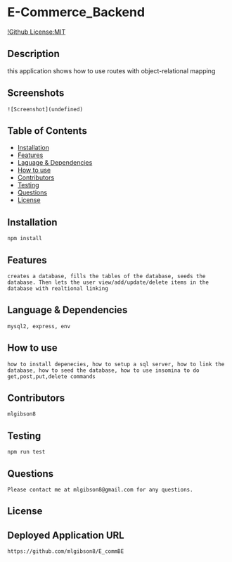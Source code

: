 # E-Commerce_Backend
  [!Github License:MIT](https://img.shields.io/badge/License-MIT-yellow.svg)
## Description
  this application shows how to use routes with object-relational mapping
## Screenshots
    ![Screenshot](undefined)
## Table of Contents
* [Installation](#installation)
* [Features](#features)
* [Laguage & Dependencies](#language)
* [How to use](#howtouse)
* [Contributors](#contributors)
* [Testing](#testing)
* [Questions](#questions)
* [License](#license)
## Installation
    npm install 
## Features
    creates a database, fills the tables of the database, seeds the database. Then lets the user view/add/update/delete items in the database with realtional linking
## Language & Dependencies
    mysql2, express, env
## How to use
    how to install depenecies, how to setup a sql server, how to link the database, how to seed the database, how to use insomina to do get,post,put,delete commands
## Contributors
    mlgibson8
## Testing
    npm run test
## Questions
    Please contact me at mlgibson8@gmail.com for any questions.
## License
    
## Deployed Application URL
    https://github.com/mlgibson8/E_commBE

